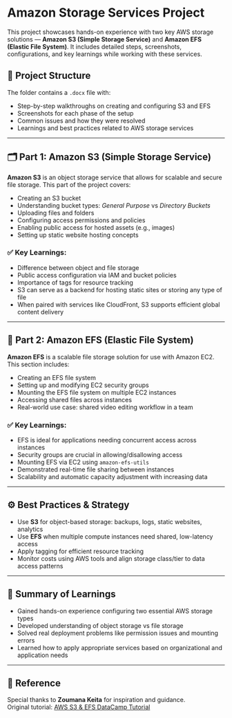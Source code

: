 # Amazon Storage Services Project

This project showcases hands-on experience with two key AWS storage solutions — **Amazon S3 (Simple Storage Service)** and **Amazon EFS (Elastic File System)**. It includes detailed steps, screenshots, configurations, and key learnings while working with these services.

## 📁 Project Structure

The folder contains a `.docx` file with:
- Step-by-step walkthroughs on creating and configuring S3 and EFS
- Screenshots for each phase of the setup
- Common issues and how they were resolved
- Learnings and best practices related to AWS storage services

---

## 🗂️ Part 1: Amazon S3 (Simple Storage Service)

**Amazon S3** is an object storage service that allows for scalable and secure file storage. This part of the project covers:

- Creating an S3 bucket
- Understanding bucket types: *General Purpose* vs *Directory Buckets*
- Uploading files and folders
- Configuring access permissions and policies
- Enabling public access for hosted assets (e.g., images)
- Setting up static website hosting concepts

### ✅ Key Learnings:
- Difference between object and file storage
- Public access configuration via IAM and bucket policies
- Importance of tags for resource tracking
- S3 can serve as a backend for hosting static sites or storing any type of file
- When paired with services like CloudFront, S3 supports efficient global content delivery

---

## 📁 Part 2: Amazon EFS (Elastic File System)

**Amazon EFS** is a scalable file storage solution for use with Amazon EC2. This section includes:

- Creating an EFS file system
- Setting up and modifying EC2 security groups
- Mounting the EFS file system on multiple EC2 instances
- Accessing shared files across instances
- Real-world use case: shared video editing workflow in a team

### ✅ Key Learnings:
- EFS is ideal for applications needing concurrent access across instances
- Security groups are crucial in allowing/disallowing access
- Mounting EFS via EC2 using `amazon-efs-utils`
- Demonstrated real-time file sharing between instances
- Scalability and automatic capacity adjustment with increasing data

---

## ⚙️ Best Practices & Strategy

- Use **S3** for object-based storage: backups, logs, static websites, analytics
- Use **EFS** when multiple compute instances need shared, low-latency access
- Apply tagging for efficient resource tracking
- Monitor costs using AWS tools and align storage class/tier to data access patterns

---

## 🧠 Summary of Learnings

- Gained hands-on experience configuring two essential AWS storage types
- Developed understanding of object storage vs file storage
- Solved real deployment problems like permission issues and mounting errors
- Learned how to apply appropriate services based on organizational and application needs

---

## 📌 Reference

Special thanks to **Zoumana Keita** for inspiration and guidance.  
Original tutorial: [AWS S3 & EFS DataCamp Tutorial](https://www.datacamp.com/tutorial/aws-s3-efs-tutorial)
